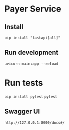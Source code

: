 # Payer Service

## Install

`pip install "fastapi[all]"`


## Run development

`uvicorn main:app --reload`

# Run tests

`pip install pytest`
`pytest`

## Swagger UI

`http://127.0.0.1:8000/docs#/`
